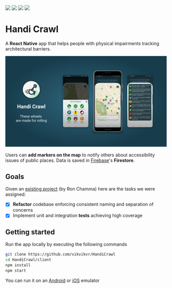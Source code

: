 <p>
<img src="https://img.shields.io/badge/React-Native-blue?logo=react">
<img src="https://img.shields.io/badge/DB-Firebase-FFA50F?logo=firebase">
<img src="https://img.shields.io/badge/Tests-Jest-C21325?logo=jest">

<img src="https://img.shields.io/badge/Style-Prettier-yellow?logo=prettier">
</p>

# Handi Crawl

A **React Native** app that helps people with physical impairments tracking architectural barriers.

<img src="./docs-assets/handi-crawl-hero.png">

Users can **add markers on the map** to notify others about accessibility issues of public places.
Data is saved in [Firebase](https://firebase.google.com/)'s **Firestore**.

## Goals

Given an [existing project](https://github.com/CalimeRon/HandiCrawl) (by Ron Chamma) here are the tasks we were assigned:

- [x] **Refactor** codebase enforcing consistent naming and separation of concerns
- [x] Implement unit and integration **tests** achieving high coverage

## Getting started

Run the app locally by executing the following commands

```bash
git clone https://github.com/vikvikvr/HandiCrawl
cd HandiCrawl/client
npm install
npm start
```

You can run it on an [Android](https://docs.expo.io/workflow/android-studio-emulator/) or [iOS](https://docs.expo.io/workflow/ios-simulator/) emulator
